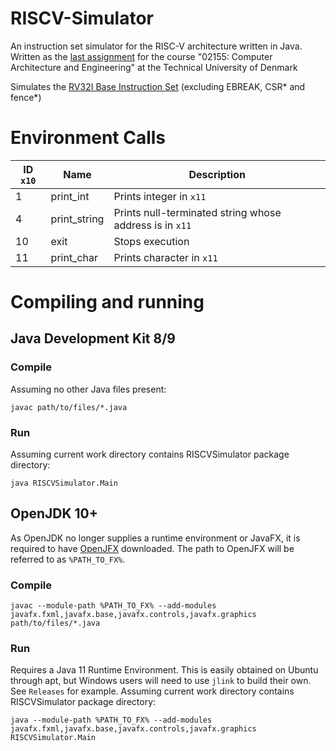 # RISCV-Simulator
An instruction set simulator for the RISC-V architecture written in Java.
Written as the [last assignment](https://github.com/schoeberl/cae-lab/tree/master/finasgmt) for the course "02155: Computer Architecture and Engineering" at the Technical University of Denmark

Simulates the [RV32I Base Instruction Set](https://content.riscv.org/wp-content/uploads/2017/05/riscv-spec-v2.2.pdf) (excluding EBREAK, CSR* and fence*)

# Environment Calls
| ID `x10` | Name | Description |
|-------------|-------------| -----|
| 1     | print_int | Prints integer in `x11` |
| 4      | print_string | Prints null-terminated string whose address is in `x11`|
| 10 | exit | Stops execution |
| 11 | print_char | Prints character in `x11` |

# Compiling and running
## Java Development Kit 8/9
### Compile
Assuming no other Java files present:
```
javac path/to/files/*.java
```
### Run
Assuming current work directory contains RISCVSimulator package directory:
```
java RISCVSimulator.Main
```
## OpenJDK 10+
As OpenJDK no longer supplies a runtime environment or JavaFX, it is required to have [OpenJFX](https://openjfx.io/) downloaded.
The path to OpenJFX will be referred to as `%PATH_TO_FX%`.
### Compile
```
javac --module-path %PATH_TO_FX% --add-modules javafx.fxml,javafx.base,javafx.controls,javafx.graphics path/to/files/*.java
```

### Run
Requires a Java 11 Runtime Environment. This is easily obtained on Ubuntu through apt, but Windows users will need to use `jlink` to build their own. See `Releases` for example.
Assuming current work directory contains RISCVSimulator package directory:
```
java --module-path %PATH_TO_FX% --add-modules javafx.fxml,javafx.base,javafx.controls,javafx.graphics RISCVSimulator.Main
```

